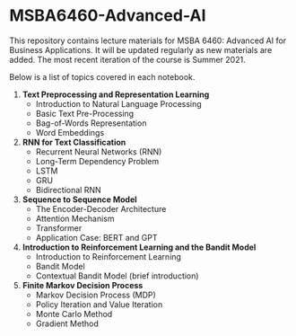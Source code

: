 # MSBA6460-Advanced-AI

This repository contains lecture materials for MSBA 6460: Advanced AI for Business Applications. It will be updated regularly as new materials are added. The most recent iteration of the course is Summer 2021.

Below is a list of topics covered in each notebook.

1. **Text Preprocessing and Representation Learning**
   - Introduction to Natural Language Processing
   - Basic Text Pre-Processing
   - Bag-of-Words Representation
   - Word Embeddings
2. **RNN for Text Classification**
   - Recurrent Neural Networks (RNN)
   - Long-Term Dependency Problem
   - LSTM
   - GRU
   - Bidirectional RNN
3. **Sequence to Sequence Model**
   - The Encoder-Decoder Architecture
   - Attention Mechanism
   - Transformer
   - Application Case: BERT and GPT
4. **Introduction to Reinforcement Learning and the Bandit Model**
   - Introduction to Reinforcement Learning
   - Bandit Model
   - Contextual Bandit Model (brief introduction)
5. **Finite Markov Decision Process**
   - Markov Decision Process (MDP)
   - Policy Iteration and Value Iteration
   - Monte Carlo Method
   - Gradient Method